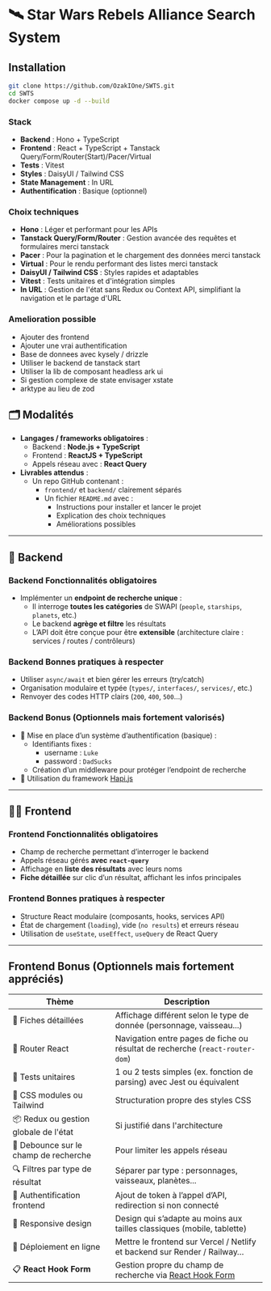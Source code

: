 # 🛰️ Star Wars Rebels Alliance Search System

## Installation

```sh
git clone https://github.com/OzakIOne/SWTS.git
cd SWTS
docker compose up -d --build
```

### Stack

- **Backend** : Hono + TypeScript
- **Frontend** : React + TypeScript + Tanstack Query/Form/Router(Start)/Pacer/Virtual
- **Tests** : Vitest
- **Styles** : DaisyUI / Tailwind CSS
- **State Management** : In URL
- **Authentification** : Basique (optionnel)

### Choix techniques

- **Hono** : Léger et performant pour les APIs
- **Tanstack Query/Form/Router** : Gestion avancée des requêtes et formulaires merci tanstack
- **Pacer** : Pour la pagination et le chargement des données merci tanstack
- **Virtual** : Pour le rendu performant des listes merci tanstack
- **DaisyUI / Tailwind CSS** : Styles rapides et adaptables
- **Vitest** : Tests unitaires et d'intégration simples
- **In URL** : Gestion de l'état sans Redux ou Context API, simplifiant la navigation et le partage d'URL

### Amelioration possible

- Ajouter des frontend
- Ajouter une vrai authentification
- Base de donnees avec kysely / drizzle
- Utiliser le backend de tanstack start
- Utiliser la lib de composant headless ark ui
- Si gestion complexe de state envisager xstate
- arktype au lieu de zod

## 🗂️ Modalités

- **Langages / frameworks obligatoires** :
  - Backend : **Node.js + TypeScript**
  - Frontend : **ReactJS + TypeScript**
  - Appels réseau avec : **React Query**
- **Livrables attendus** :
  - Un repo GitHub contenant :
    - `frontend/` et `backend/` clairement séparés
    - Un fichier `README.md` avec :
      - Instructions pour installer et lancer le projet
      - Explication des choix techniques
      - Améliorations possibles

---

## 🧱 Backend

### Backend Fonctionnalités obligatoires

- Implémenter un **endpoint de recherche unique** :
  - Il interroge **toutes les catégories** de SWAPI (`people`, `starships`, `planets`, etc.)
  - Le backend **agrège et filtre** les résultats
  - L’API doit être conçue pour être **extensible** (architecture claire : services / routes / contrôleurs)

### Backend Bonnes pratiques à respecter

- Utiliser `async/await` et bien gérer les erreurs (try/catch)
- Organisation modulaire et typée (`types/`, `interfaces/`, `services/`, etc.)
- Renvoyer des codes HTTP clairs (`200`, `400`, `500`…)

### Backend Bonus (Optionnels mais fortement valorisés)

- 🔐 Mise en place d’un système d’authentification (basique) :
  - Identifiants fixes :
    - username : `Luke`
    - password : `DadSucks`
  - Création d’un middleware pour protéger l’endpoint de recherche
- 🔄 Utilisation du framework [Hapi.js](https://hapi.dev/)

---

## 🧑‍🚀 Frontend

### Frontend Fonctionnalités obligatoires

- Champ de recherche permettant d’interroger le backend
- Appels réseau gérés **avec `react-query`**
- Affichage en **liste des résultats** avec leurs noms
- **Fiche détaillée** sur clic d’un résultat, affichant les infos principales

### Frontend Bonnes pratiques à respecter

- Structure React modulaire (composants, hooks, services API)
- État de chargement (`loading`), vide (`no results`) et erreurs réseau
- Utilisation de `useState`, `useEffect`, `useQuery` de React Query

---

## Frontend Bonus (Optionnels mais fortement appréciés)

| Thème | Description |
|-------|-------------|
| 🎨 Fiches détaillées | Affichage différent selon le type de donnée (personnage, vaisseau...) |
| 🧭 Router React | Navigation entre pages de fiche ou résultat de recherche (`react-router-dom`) |
| 🧪 Tests unitaires | 1 ou 2 tests simples (ex. fonction de parsing) avec Jest ou équivalent |
| 🧼 CSS modules ou Tailwind | Structuration propre des styles CSS |
| 📦 Redux ou gestion globale de l'état | Si justifié dans l'architecture |
| 🔁 Debounce sur le champ de recherche | Pour limiter les appels réseau |
| 🔍 Filtres par type de résultat | Séparer par type : personnages, vaisseaux, planètes... |
| 🔐 Authentification frontend | Ajout de token à l’appel d’API, redirection si non connecté |
| 📱 Responsive design | Design qui s’adapte au moins aux tailles classiques (mobile, tablette) |
| 🚀 Déploiement en ligne | Mettre le frontend sur Vercel / Netlify et backend sur Render / Railway… |
| 📋 **React Hook Form** | Gestion propre du champ de recherche via [React Hook Form](https://react-hook-form.com/) |
